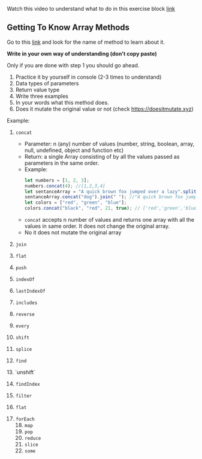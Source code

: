 Watch this video to understand what to do in this exercise block [link](https://www.youtube.com/watch?v=zGpplZj4zY0&feature=youtu.be)

## Getting To Know Array Methods

Go to this [link](https://developer.mozilla.org/en-US/docs/Web/JavaScript/Reference/Global_Objects/Array) and look for the name of method to learn about it.

**Write in your own way of understanding (don't copy paste)**

Only if you are done with step 1 you should go ahead.

1. Practice it by yourself in console (2-3 times to understand)
2. Data types of parameters
3. Return value type
4. Write three examples
5. In your words what this method does.
6. Does it mutate the original value or not (check https://doesitmutate.xyz)

Example:

1. `concat`

   - Parameter: n (any) number of values (number, string, boolean, array, null, undefined, object and function etc)
   - Return: a single Array consisting of by all the values passed as parameters in the same order.
   - Example:
     ```js
     let numbers = [1, 2, 3];
     numbers.concat(4); //[1,2,3,4]
     let sentanceArray = "A quick brown fox jumped over a lazy".split(" ");
     sentanceArray.concat("dog").join(" "); //"A quick brown fox jumped over a lazy dog"
     let colors = ["red", "green", "blue"];
     colors.concat("black", "red", 21, true); // ['red','green','blue','black', 'red', 21, true]
     ```
   - `concat` accepts n number of values and returns one array with all the values in same order. It does not change the original array.
   - No it does not mutate the original array

2. `join`
      <!-- var arrayelements = ['My', 'Name', 'is','Oly']; -->
   <!-- console.log(arrayelements.join()); -->
   <!-- My,Name,is,Oly -->
   <!-- console.log(arrayelements.join('')); -->
   <!-- MyNameisOly -->
   <!-- console.log(arrayelements.join('/')); -->
   <!-- // expected output: "My/Name/Water/Oly" -->

3. `flat`
   <!-- var array1 = [1, 2, [3, 4],9,10];
   array1.flat();
   [1, 2, 3, 4,9,10] -->
   <!-- var array2 = [1, 2, [3, 4, [5, 6]]];
   array2.flat();
   [1, 2, 3, 4,5,6] -->

4. `push`
   <!-- var flowers = ['Rose', 'TubeRose', 'Sunflower','Lotus'];
   flowers.push('ChinaRose');
   console.log(flowers); -->

5. `indexOf`

<!-- var animals = ['tiger', 'lion', 'camel', 'elephant', 'camel'];

console.log(animals.indexOf('camel'));
2

console.log(animals.indexOf('camel', 2)); -->

<!-- 4 -->

6. `lastIndexOf`
<!--
var places = ['Durgapur', 'Kolkata', 'Delhi', 'Mumbai', 'Suri','Kolkata'];
console.log(places.lastIndexOf('Kolkata'));
5 -->

7. `includes`
<!-- var pets = ['cat', 'dog', 'bat'];

console.log(pets.includes('cat'));
true -->

8. `reverse`

<!-- var pets = ['cat', 'dog', 'bat'];
console.log('pets: ', pets);
// expected output: Array ['cat', 'dog', 'bat']

var reversed = pets.reverse();
console.log('reversed: ', reversed);
//  Array ['bat', 'dog', 'cat'] -->

9. `every`

<!-- function isbelowSixty(currentValue) {
  return currentValue < 60;
}

var array1 = [1, 30, 39, 29, 10, 13];

console.log(array1.every(isbelowSixty));
// expected output: true -->

10. `shift`

<!-- var array1 = [2, 4, 5];

var firstElement = array1.shift();

console.log(array1);
 [4, 5]

console.log(firstElement);
2 -->

11. `splice`
<!-- 
var months = ['Jan', 'March', 'April', 'June'];
months.splice(1, 0, 'Feb');
// inserts at 1st index position
console.log(months);
// expected output: Array ['Jan', 'Feb', 'March', 'April', 'June']

months.splice(4, 1, 'May');
// replaces 1 element at 4th index
console.log(months);
// expected output: Array ['Jan', 'Feb', 'March', 'April', 'May'] -->

12. `find`
<!-- var array1 = [5, 12, 28, 130, 44];

var found = array1.find(function(element) {
return element > 20;
});

console.log(found);
28 --> 13. `unshift`

<!-- var array1 = [1, 2, 3];

console.log(array1.unshift(4, 5,6));
// 5

console.log(array1);
//Array [4, 5,6, 1, 2, 3] -->

14. `findIndex`
<!-- var array1 = [15, 132, 18, 230, 441];

function isLargeNumber(element) {
return element > 100;
}

console.log(array1.findIndex(isLargeNumber));
4 -->

15. `filter`
<!-- 
var things = ['bag', 'ball', 'bottle', 'keyboard', 'mobile', 'keys'];

const result = things.filter(things => things.length > 4);

console.log(result);
// expected output: Array [ "bottle", "keyboard","mobile"] -->

16. `flat`

 <!-- var array1 = [1, 2, [3, 4],9,10];
   array1.flat();
   [1, 2, 3, 4,9,10] -->
   <!-- var array2 = [1, 2, [3, 4, [5, 6]]];
   array2.flat();
   [1, 2, 3, 4,5,6] -->

17. `forEach`
    <!-- var alphabet = ['a', 'b', 'c','d','e','f'];

<!-- alphabet.forEach(function(element) {
console.log(element);
}); -->

18. `map`

<!-- var numbers = [2, 4, 9, 20,8,10];

const map1 = numbers.map(x => x \* 4);

console.log(map1);
// expected output: Array [8, 32, 36, 80,32,40] -->

19. `pop`

<!-- var vegetables = ['broccoli', 'cauliflower', 'cabbage', 'kale', 'tomato'];

console.log(plants.pop());
// expected output: "cabbage"

console.log(plants);
// expected output: Array ["broccoli", "cauliflower", "kale","tomato"] -->

20. `reduce`

<!-- const array1 = [1, 2, 3, 4];
const reducer = (acc, currentValue) => acc + currentValue;

// 1 + 2 + 3 + 4
console.log(array1.reduce(reducer));
// expected output: 10 -->

21. `slice`
<!-- var months = ['Jan', 'March', 'April', 'June','July'];

console.log(animals.months(1));
// expected output: Array ["April", "June", "July"] -->

22. `some`

<!-- var numbers = [1, 2, 3, 4, 5];

var odd = function(element) {
// checks whether an element is even
return element % 2 != 0;
};

console.log(numbers.some(odd));
// expected output: true -->
